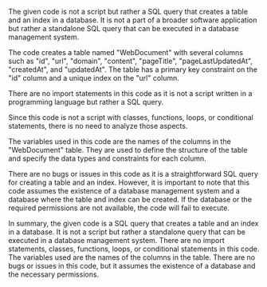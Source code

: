 The given code is not a script but rather a SQL query that creates a table and an index in a database. It is not a part of a broader software application but rather a standalone SQL query that can be executed in a database management system.

The code creates a table named "WebDocument" with several columns such as "id", "url", "domain", "content", "pageTitle", "pageLastUpdatedAt", "createdAt", and "updatedAt". The table has a primary key constraint on the "id" column and a unique index on the "url" column.

There are no import statements in this code as it is not a script written in a programming language but rather a SQL query.

Since this code is not a script with classes, functions, loops, or conditional statements, there is no need to analyze those aspects.

The variables used in this code are the names of the columns in the "WebDocument" table. They are used to define the structure of the table and specify the data types and constraints for each column.

There are no bugs or issues in this code as it is a straightforward SQL query for creating a table and an index. However, it is important to note that this code assumes the existence of a database management system and a database where the table and index can be created. If the database or the required permissions are not available, the code will fail to execute.

In summary, the given code is a SQL query that creates a table and an index in a database. It is not a script but rather a standalone query that can be executed in a database management system. There are no import statements, classes, functions, loops, or conditional statements in this code. The variables used are the names of the columns in the table. There are no bugs or issues in this code, but it assumes the existence of a database and the necessary permissions.
